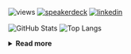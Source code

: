 ![views](https://komarev.com/ghpvc/?username=chck&color=blueviolet)
[![speakerdeck](https://img.shields.io/badge/Speaker_Deck-chck-8a2be2?style=flat-square&logo=speaker-deck)](https://speakerdeck.com/chck)
[![linkedin](https://img.shields.io/badge/LinkedIn-chck-8a2be2?style=flat-square&logo=linkedin)](https://www.linkedin.com/in/chck/)

<p align="left"> 
  <img alt="GitHub Stats" align="center" height="150" src="https://github-readme-stats-nine-umber-51.vercel.app/api?username=chck&count_private=true&show_icons=true&hide_title=true&theme=buefy" />
  <img alt="Top Langs" align="center" height="150" src="https://github-readme-stats-nine-umber-51.vercel.app/api/top-langs/?username=chck&layout=compact&count_private=true&show_icons=true&hide_title=true&theme=buefy" />
</p>

<details>
  <summary><b>Read more</b></summary>
  <br>

  <!--START_SECTION:waka-->
**🐱 My GitHub Data** 

> 📦 123.4 kB Used in GitHub's Storage 
 > 
> 🏆 98 Contributions in the Year 2025
 > 
> 💼 Opted to Hire
 > 
> 📜 133 Public Repositories 
 > 
> 🔑 24 Private Repositories 
 > 
**I'm a Night 🦉** 

```text
🌞 Morning                1065 commits        ████░░░░░░░░░░░░░░░░░░░░░   15.01 % 
🌆 Daytime                2190 commits        ████████░░░░░░░░░░░░░░░░░   30.88 % 
🌃 Evening                2029 commits        ███████░░░░░░░░░░░░░░░░░░   28.61 % 
🌙 Night                  1809 commits        ██████░░░░░░░░░░░░░░░░░░░   25.50 % 
```
📅 **I'm Most Productive on Thursday** 

```text
Monday                   1368 commits        █████░░░░░░░░░░░░░░░░░░░░   19.29 % 
Tuesday                  1072 commits        ████░░░░░░░░░░░░░░░░░░░░░   15.11 % 
Wednesday                1264 commits        ████░░░░░░░░░░░░░░░░░░░░░   17.82 % 
Thursday                 1609 commits        ██████░░░░░░░░░░░░░░░░░░░   22.68 % 
Friday                   701 commits         ██░░░░░░░░░░░░░░░░░░░░░░░   09.88 % 
Saturday                 467 commits         ██░░░░░░░░░░░░░░░░░░░░░░░   06.58 % 
Sunday                   612 commits         ██░░░░░░░░░░░░░░░░░░░░░░░   08.63 % 
```


📊 **This Week I Spent My Time On** 

```text
💬 Programming Languages: 
Rust                     4 hrs 8 mins        ██████████░░░░░░░░░░░░░░░   41.40 % 
Python                   1 hr 45 mins        ████░░░░░░░░░░░░░░░░░░░░░   17.58 % 
Markdown                 1 hr 3 mins         ███░░░░░░░░░░░░░░░░░░░░░░   10.59 % 
Other                    56 mins             ██░░░░░░░░░░░░░░░░░░░░░░░   09.47 % 
TOML                     30 mins             █░░░░░░░░░░░░░░░░░░░░░░░░   05.10 % 

🔥 Editors: 
RustRover                4 hrs 11 mins       ██████████░░░░░░░░░░░░░░░   41.92 % 
PyCharm                  2 hrs 17 mins       ██████░░░░░░░░░░░░░░░░░░░   22.89 % 
Neovim                   1 hr 9 mins         ███░░░░░░░░░░░░░░░░░░░░░░   11.60 % 
WebStorm                 1 hr 6 mins         ███░░░░░░░░░░░░░░░░░░░░░░   11.06 % 
Chrome                   53 mins             ██░░░░░░░░░░░░░░░░░░░░░░░   08.92 % 
```

**I Mostly Code in Python** 

```text
Python                   45 repos            ████████░░░░░░░░░░░░░░░░░   33.83 % 
Jupyter Notebook         19 repos            ████░░░░░░░░░░░░░░░░░░░░░   14.29 % 
TypeScript               6 repos             █░░░░░░░░░░░░░░░░░░░░░░░░   04.51 % 
Dockerfile               5 repos             █░░░░░░░░░░░░░░░░░░░░░░░░   03.76 % 
Astro                    1 repo              ░░░░░░░░░░░░░░░░░░░░░░░░░   00.75 % 
```



**Timeline**

![Lines of Code chart](https://raw.githubusercontent.com/chck/chck/main/assets/bar_graph.png)


 Last Updated on 2025-02-04 01:51 UTC
<!--END_SECTION:waka-->
</details>

